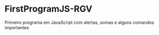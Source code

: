 # FirstProgramJS-RGV
Primeiro programa em JavaScript com alertas, somas e alguns comandos importantes
